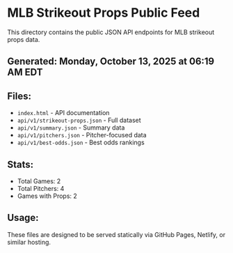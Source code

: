 # MLB Strikeout Props Public Feed

This directory contains the public JSON API endpoints for MLB strikeout props data.

## Generated: Monday, October 13, 2025 at 06:19 AM EDT

## Files:
- `index.html` - API documentation
- `api/v1/strikeout-props.json` - Full dataset
- `api/v1/summary.json` - Summary data
- `api/v1/pitchers.json` - Pitcher-focused data  
- `api/v1/best-odds.json` - Best odds rankings

## Stats:
- Total Games: 2
- Total Pitchers: 4
- Games with Props: 2

## Usage:
These files are designed to be served statically via GitHub Pages, Netlify, or similar hosting.
